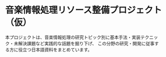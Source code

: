 # 音楽情報処理リソース整備プロジェクト（仮）

本プロジェクトは、音楽情報処理の研究トピック別に基本手法・実装テクニック・未解決課題など実践的な話題を掘り下げ、
この分野の研究・開発に従事する方に役立つ日本語資料をまとめています。




```{tableofcontents}
```
